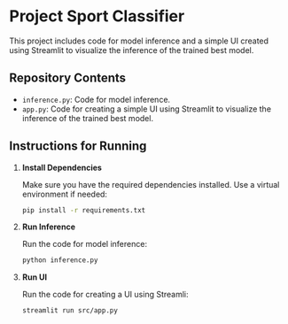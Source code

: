 # Project Sport Classifier

This project includes code for model inference and a simple UI created using Streamlit to visualize the inference of the trained best model.

## Repository Contents

- `inference.py`: Code for model inference.
- `app.py`: Code for creating a simple UI using Streamlit to visualize the inference of the trained best model.

## Instructions for Running

1. **Install Dependencies**

   Make sure you have the required dependencies installed. Use a virtual environment if needed:

   ```bash
   pip install -r requirements.txt
   ```

2. **Run Inference**

   Run the code for model inference:

   ```bash
   python inference.py
   ```

3. **Run UI**

   Run the code for creating a UI using Streamli:

   ```bash
   streamlit run src/app.py
   ```
